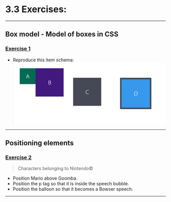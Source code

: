# 3.3 Exercises:

---

## Box model - Model of boxes in CSS

### [Exercise 1](./exercise_1/index.html)

-   Reproduce this item schema:
    ![CSS-Box-Model-Example](./exercises_1/css-box-model-example.webp)

---

## Positioning elements

### [Exercise 2](./exercises_2/index.html)

> Characters belonging to Nintendo©

-   Position Mario above Goomba.
-   Position the p tag so that it is inside the speech bubble.
-   Position the balloon so that it becomes a Bowser speech.

---
